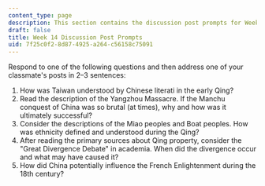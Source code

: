 ```yaml
---
content_type: page
description: This section contains the discussion post prompts for Week 14.
draft: false
title: Week 14 Discussion Post Prompts
uid: 7f25c0f2-8d87-4925-a264-c56158c75091
---
```

Respond to one of the following questions and then address one of your classmate's posts in 2–3 sentences: 

1. How was Taiwan understood by Chinese literati in the early Qing?
2. Read the description of the Yangzhou Massacre. If the Manchu conquest of China was so brutal (at times), why and how was it ultimately successful? 
3. Consider the descriptions of the Miao peoples and Boat peoples. How was ethnicity defined and understood during the Qing?
4. After reading the primary sources about Qing property, consider the "Great Divergence Debate" in academia. When did the divergence occur and what may have caused it?
5. How did China potentially influence the French Enlightenment during the 18th century?